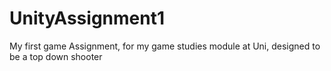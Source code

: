# UnityAssignment1
My first game Assignment, for my game studies module at Uni, designed to be a top down shooter
